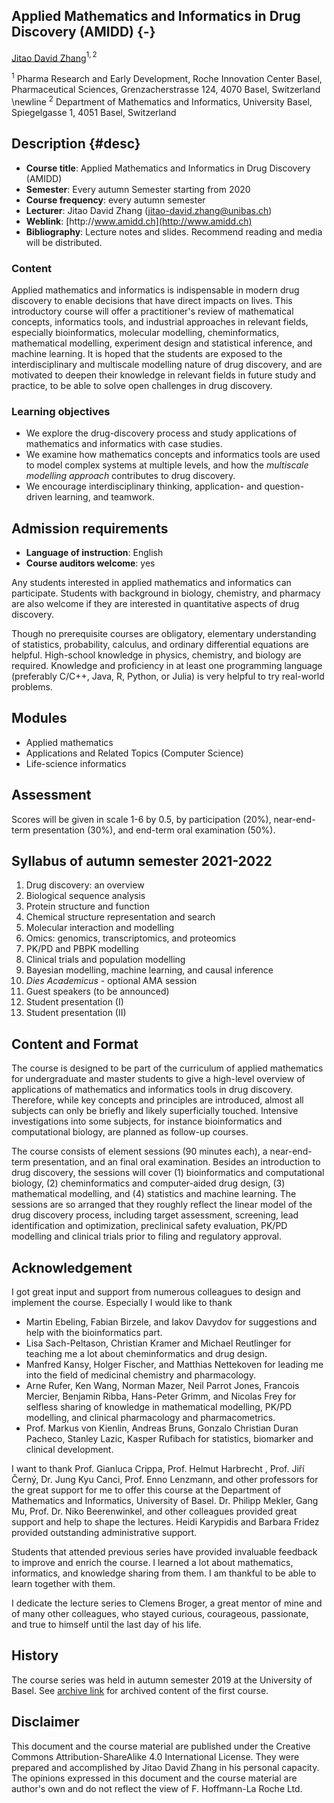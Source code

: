 ## Applied Mathematics and Informatics in Drug Discovery (AMIDD) {-}

[Jitao David Zhang](mailto:jitao_david.zhang@roche.com)$^{1,2}$

$^{1}$ Pharma Research and Early Development, Roche Innovation Center Basel, Pharmaceutical Sciences, Grenzacherstrasse 124, 4070 Basel, Switzerland \newline
$^{2}$ Department of Mathematics and Informatics, University Basel, Spiegelgasse 1, 4051 Basel, Switzerland


## Description {#desc}

* **Course title**: Applied Mathematics and Informatics in Drug Discovery (AMIDD)
* **Semester**: Every autumn Semester starting from 2020
* **Course frequency**: every autumn semester
* **Lecturer**: Jitao David Zhang (jitao-david.zhang@unibas.ch)
* **Weblink**: [http:\/\/www.amidd.ch](http://www.amidd.ch)
* **Bibliography**: Lecture notes and slides. Recommend reading and media will be distributed.

### Content

Applied mathematics and informatics is indispensable in modern drug discovery to enable decisions that have direct impacts on lives. This introductory course will offer a practitioner's review of mathematical concepts, informatics tools, and industrial approaches in relevant fields, especially bioinformatics, molecular modelling, cheminformatics, mathematical modelling, experiment design and statistical inference, and machine learning. It is hoped that the students are exposed to the interdisciplinary and multiscale modelling nature of drug discovery, and are motivated to deepen their knowledge in relevant fields in future study and practice, to be able to solve open challenges in drug discovery.

### Learning objectives

* We explore the drug-discovery process and study applications of mathematics
  and informatics with case studies.
* We examine how mathematics concepts and informatics tools are used to model
  complex systems at multiple levels, and how the *multiscale modelling
  approach* contributes to drug discovery.
* We encourage interdisciplinary thinking, application- and question-driven
  learning, and teamwork.

## Admission requirements

* **Language of instruction**: English
* **Course auditors welcome**: yes

Any students interested in applied mathematics and informatics can participate. Students with background in biology, chemistry, and pharmacy are also welcome if they are interested in quantitative aspects of drug discovery.

Though no prerequisite courses are obligatory, elementary understanding of statistics, probability, calculus, and ordinary differential equations are helpful. High-school knowledge in physics, chemistry, and biology are required. Knowledge and proficiency in at least one programming language (preferably C/C++, Java, R, Python, or Julia) is very helpful to try real-world problems.

## Modules

* Applied mathematics
* Applications and Related Topics (Computer Science)
* Life-science informatics

## Assessment

Scores will be given in scale 1-6 by 0.5, by participation (20%), near-end-term presentation (30%), and end-term oral examination (50%).

## Syllabus of autumn semester 2021-2022

1. Drug discovery: an overview
2. Biological sequence analysis
3. Protein structure and function
4. Chemical structure representation and search
5. Molecular interaction and modelling
6. Omics: genomics, transcriptomics, and proteomics
7. PK/PD and PBPK modelling
8. Clinical trials and population modelling
9. Bayesian modelling, machine learning, and causal inference
10. *Dies Academicus* - optional AMA session
11. Guest speakers (to be announced)
12. Student presentation (I)
13. Student presentation (II)

## Content and Format

The course is designed to be part of the curriculum of applied mathematics for undergraduate and master students to give a high-level overview of applications of mathematics and informatics tools in drug discovery. Therefore, while key concepts and principles are introduced, almost all subjects can only be briefly and likely superficially touched. Intensive investigations into some subjects, for instance bioinformatics and computational biology, are planned as follow-up courses.

The course consists of element sessions (90 minutes each), a near-end-term presentation, and an final oral examination. Besides an introduction to drug discovery, the sessions will cover (1) bioinformatics and computational biology, (2) cheminformatics and computer-aided drug design, (3) mathematical modelling, and (4) statistics and machine learning. The sessions are so arranged that they roughly reflect the linear model of the drug discovery process, including target assessment, screening, lead identification and optimization, preclinical safety evaluation, PK/PD modelling and clinical trials prior to filing and regulatory approval.

## Acknowledgement

I got great input and support from numerous colleagues to design and implement the course. Especially I would like to thank 

* Martin Ebeling, Fabian Birzele, and Iakov Davydov for suggestions and help with the bioinformatics part.
* Lisa Sach-Peltason, Christian Kramer and Michael Reutlinger for teaching me a lot about cheminformatics and drug design.
* Manfred Kansy, Holger Fischer, and Matthias Nettekoven for leading me into the field of medicinal chemistry and pharmacology.
* Arne Rufer, Ken Wang, Norman Mazer, Neil Parrot Jones, Francois Mercier, Benjamin Ribba, Hans-Peter Grimm, and Nicolas Frey for selfless sharing of knowledge in mathematical modelling, PK/PD modelling, and clinical pharmacology and pharmacometrics.
* Prof. Markus von Kienlin, Andreas Bruns, Gonzalo Christian Duran Pacheco, Stanley Lazic, Kasper Rufibach for statistics, biomarker and clinical development.

I want to thank Prof. Gianluca Crippa, Prof. Helmut Harbrecht , Prof. Jiří Černý, Dr. Jung Kyu Canci, Prof. Enno Lenzmann, and other professors for the great support for me to offer this course at the Department of Mathematics and Informatics, University of Basel. Dr. Philipp Mekler, Gang Mu, Prof. Dr. Niko Beerenwinkel, and other colleagues provided great support and help to shape the lectures. Heidi Karypidis and Barbara Fridez provided outstanding administrative support.

Students that attended previous series have provided invaluable feedback to improve and enrich the course. I learned a lot about mathematics, informatics, and knowledge sharing from them. I am thankful to be able to learn together with them.

I dedicate the lecture series to Clemens Broger, a great mentor of mine and of many other colleagues, who stayed curious, courageous, passionate, and true to himself until the last day of his life.

## History

The course series was held in autumn semester 2019 at the University of Basel. See [archive link](https://github.com/Accio/AMIDD/archive/v1.0.zip) for archived content of the first course.

## Disclaimer

This document and the course material are published under the Creative Commons Attribution-ShareAlike 4.0 International License. They were prepared and accomplished by Jitao David Zhang in his personal capacity. The opinions expressed in this document and the course material are author's own and do not reflect the view of F. Hoffmann-La Roche Ltd.
